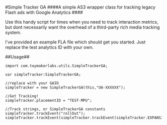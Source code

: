 #Simple Tracker GA
####A simple AS3 wrapper class for tracking legacy Flash ads with Google Analytics ####

Use this handy script for times when you need to track interaction metrics, but dont necessarily want the overhead of a third-party rich media tracking system. 

I've provided an example FLA file which should get you started. Just replace the test analytics ID with your own.

##Usage##

	import com.toymakerlabs.utils.SimpleTrackerGA;	
	var simpleTracker:SimpleTrackerGA;	
	//replace with your GAID	simpleTracker = new SimpleTrackerGA(this,"UA-XXXXXX");
	//Get Tracking!	simpleTracker.placementID = "TEST-MPU";
	//Track strings, or SimpleTrackerGA constants	simpleTracker.trackEvent("rollOut");	simpleTracker.trackEvent(simpleTracker.trackEvent(simpleTracker.EXPANSION);
